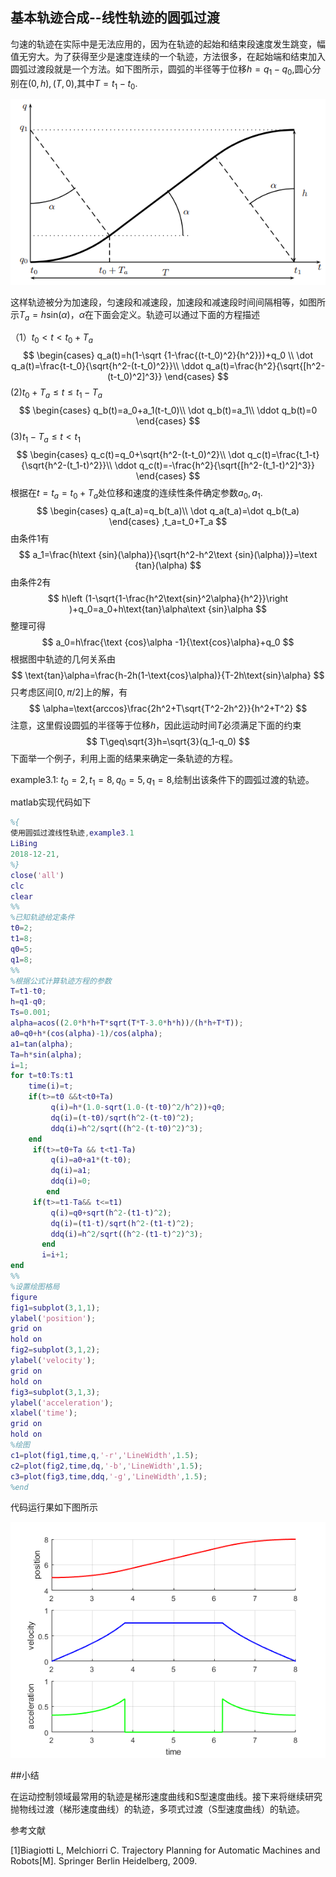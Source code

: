 ## 基本轨迹合成--线性轨迹的圆弧过渡

匀速的轨迹在实际中是无法应用的，因为在轨迹的起始和结束段速度发生跳变，幅值无穷大。为了获得至少是速度连续的一个轨迹，方法很多，在起始端和结束加入圆弧过渡段就是一个方法。如下图所示，圆弧的半径等于位移$h=q_1-q_0$,圆心分别在$(0,h), (T,0)$,其中$T=t_1-t_0$.

![圆弧过渡的线性轨迹](image\圆弧过渡的线性轨迹.png)

这样轨迹被分为加速段，匀速段和减速段，加速段和减速段时间间隔相等，如图所示$T_a=h\text {sin}(\alpha)$，$\alpha$在下面会定义。轨迹可以通过下面的方程描述

（1）$t_0<t<t_0+T_a$
$$
\begin{cases}
q_a(t)=h(1-\sqrt {1-\frac{(t-t_0)^2}{h^2}})+q_0 \\
\dot q_a(t)=\frac{t-t_0}{\sqrt{h^2-(t-t_0)^2}}\\
\ddot q_a(t)=\frac{h^2}{\sqrt{[h^2-(t-t_0)^2]^3}}
\end{cases}
$$
(2)$t_0+T_a\leq t\leq t_1-T_a$
$$
\begin{cases}
q_b(t)=a_0+a_1(t-t_0)\\
\dot q_b(t)=a_1\\
\ddot q_b(t)=0
\end{cases}
$$
(3)$t_1-T_a\leq t <t_1$
$$
\begin{cases}
q_c(t)=q_0+\sqrt{h^2-(t-t_0)^2}\\
\dot q_c(t)=\frac{t_1-t}{\sqrt{h^2-(t_1-t)^2}}\\
\ddot q_c(t)=-\frac{h^2}{\sqrt{[h^2-(t_1-t)^2]^3}}
\end{cases}
$$
根据在$t=t_a=t_0+T_a$处位移和速度的连续性条件确定参数$a_0,a_1$.
$$
\begin{cases}
q_a(t_a)=q_b(t_a)\\
\dot q_a(t_a)=\dot q_b(t_a)
\end{cases}
,t_a=t_0+T_a
$$
由条件1有
$$
a_1=\frac{h\text {sin}(\alpha)}{\sqrt{h^2-h^2\text {sin}(\alpha)}}=\text {tan}(\alpha)
$$
由条件2有
$$
h\left (1-\sqrt{1-\frac{h^2\text{sin}^2\alpha}{h^2}}\right )+q_0=a_0+h\text{tan}\alpha\text {sin}\alpha
$$
整理可得
$$
a_0=h\frac{\text {cos}\alpha -1}{\text{cos}\alpha}+q_0
$$
根据图中轨迹的几何关系由
$$
\text{tan}\alpha=\frac{h-2h(1-\text{cos}\alpha)}{T-2h\text{sin}\alpha}
$$
只考虑区间$[0,\pi/2]$上的解，有
$$
\alpha=\text{arccos}\frac{2h^2+T\sqrt{T^2-2h^2}}{h^2+T^2}
$$
注意，这里假设圆弧的半径等于位移$h$，因此运动时间$T$必须满足下面的约束
$$
T\geq\sqrt{3}h=\sqrt{3}(q_1-q_0)
$$
下面举一个例子，利用上面的结果来确定一条轨迹的方程。

example3.1: $t_0=2,t_1=8,q_0=5,q_1=8$,绘制出该条件下的圆弧过渡的轨迹。

matlab实现代码如下

```matlab
%{
使用圆弧过渡线性轨迹,example3.1
LiBing
2018-12-21,
%}
close('all')
clc
clear
%%
%已知轨迹给定条件
t0=2;
t1=8;
q0=5;
q1=8;
%%
%根据公式计算轨迹方程的参数
T=t1-t0;
h=q1-q0;
Ts=0.001;
alpha=acos((2.0*h*h+T*sqrt(T*T-3.0*h*h))/(h*h+T*T));
a0=q0+h*(cos(alpha)-1)/cos(alpha);
a1=tan(alpha);
Ta=h*sin(alpha);
i=1;
for t=t0:Ts:t1
    time(i)=t;
    if(t>=t0 &&t<t0+Ta)
         q(i)=h*(1.0-sqrt(1.0-(t-t0)^2/h^2))+q0;
         dq(i)=(t-t0)/sqrt(h^2-(t-t0)^2);
         ddq(i)=h^2/sqrt((h^2-(t-t0)^2)^3);
    end
     if(t>=t0+Ta && t<t1-Ta)
         q(i)=a0+a1*(t-t0);
         dq(i)=a1;
         ddq(i)=0;    
        end
     if(t>=t1-Ta&& t<=t1)
         q(i)=q0+sqrt(h^2-(t1-t)^2);
         dq(i)=(t1-t)/sqrt(h^2-(t1-t)^2);
         ddq(i)=h^2/sqrt((h^2-(t1-t)^2)^3);
       end  
       i=i+1;   
end
%%
%设置绘图格局
figure
fig1=subplot(3,1,1);
ylabel('position');
grid on
hold on
fig2=subplot(3,1,2);
ylabel('velocity');
grid on
hold on
fig3=subplot(3,1,3);
ylabel('acceleration');
xlabel('time');
grid on
hold on
%绘图
c1=plot(fig1,time,q,'-r','LineWidth',1.5);
c2=plot(fig2,time,dq,'-b','LineWidth',1.5);
c3=plot(fig3,time,ddq,'-g','LineWidth',1.5);
%end
```

代码运行果如下图所示

![Example3.1](image/Example3.1.png)

##小结

在运动控制领域最常用的轨迹是梯形速度曲线和S型速度曲线。接下来将继续研究抛物线过渡（梯形速度曲线）的轨迹，多项式过渡（S型速度曲线）的轨迹。

参考文献

[1]Biagiotti L, Melchiorri C. Trajectory Planning for Automatic Machines and Robots[M]. Springer Berlin Heidelberg, 2009.